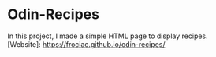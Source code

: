 # Odin-Recipes
In this project, I made a simple HTML page to display recipes.  
[Website]: https://frociac.github.io/odin-recipes/
